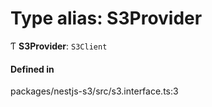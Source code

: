 # Type alias: S3Provider

Ƭ **S3Provider**: `S3Client`

#### Defined in

packages/nestjs-s3/src/s3.interface.ts:3

